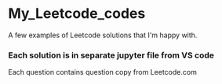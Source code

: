 # My_Leetcode_codes

A few examples of Leetcode solutions that I'm happy with.

### Each solution is in separate jupyter file from VS code
Each question contains question copy from Leetcode.com
